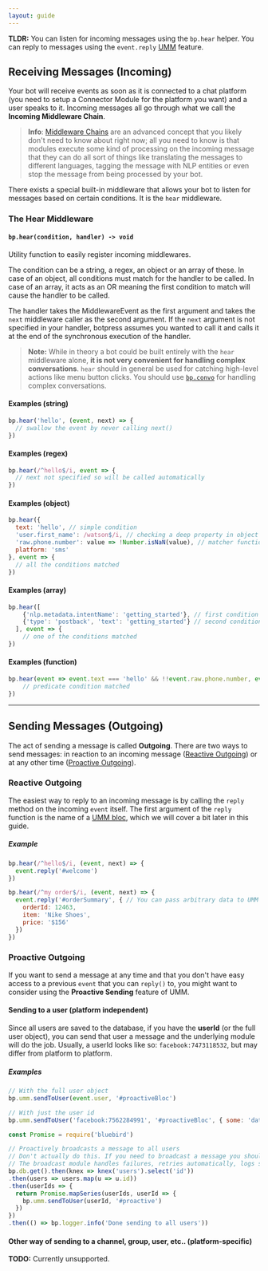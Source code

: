 ```yaml
---
layout: guide
---
```


**TLDR:** You can listen for incoming messages using the `bp.hear` helper. You can reply to messages using the `event.reply` [UMM](/docs/foundamentals/umm) feature.

## Receiving Messages (Incoming) <a class="toc" id="toc-receiving-messages-incoming" href="#toc-receiving-messages-incoming"></a>

Your bot will receive events as soon as it is connected to a chat platform (you need to setup a Connector Module for the platform you want) and a user speaks to it. Incoming messages all go through what we call the **Incoming Middleware Chain**.

> **Info**: [Middleware Chains](/docs/advanced/middleware) are an advanced concept that you likely don't need to know about right now; all you need to know is that modules execute some kind of processing on the incoming message that they can do all sort of things like translating the messages to different languages, tagging the message with NLP entities or even stop the message from being processed by your bot.

There exists a special built-in middleware that allows your bot to listen for messages based on certain conditions. It is the `hear` middleware.

### The Hear Middleware <a class="toc" id="toc-the-hear-middleware" href="#toc-the-hear-middleware"></a>


#### `bp.hear(condition, handler) -> void` <a class="toc" id="toc-bp-hear-condition-handler-void" href="#toc-bp-hear-condition-handler-void"></a>

Utility function to easily register incoming middlewares.

The condition can be a string, a regex, an object or an array of these. In case of an object, all conditions must match for the handler to be called. In case of an array, it acts as an OR meaning the first condition to match will cause the handler to be called.

The handler takes the MiddlewareEvent as the first argument and takes the `next` middleware caller as the second argument. If the `next` argument is not specified in your handler, botpress assumes you wanted to call it and calls it at the end of the synchronous execution of the handler.

> **Note:** While in theory a bot could be built entirely with the `hear` middleware alone, **it is not very convenient for handling complex conversations**. `hear` should in general be used for catching high-level actions like menu button clicks. You should use [`bp.convo`](/docs/foundamentals/flow) for handling complex conversations.

#### Examples (string) <a class="toc" id="toc-examples-string" href="#toc-examples-string"></a>


```js
bp.hear('hello', (event, next) => {
  // swallow the event by never calling next()
})
```

#### Examples (regex) <a class="toc" id="toc-examples-regex" href="#toc-examples-regex"></a>


```js
bp.hear(/^hello$/i, event => {
  // next not specified so will be called automatically
})
```

#### Examples (object) <a class="toc" id="toc-examples-object" href="#toc-examples-object"></a>


```js
bp.hear({
  text: 'hello', // simple condition
  'user.first_name': /watson$/i, // checking a deep property in object
  'raw.phone.number': value => !Number.isNaN(value), // matcher function
  platform: 'sms'
}, event => {
  // all the conditions matched
})
```

#### Examples (array) <a class="toc" id="toc-examples-array" href="#toc-examples-array"></a>


```js
bp.hear([
    {'nlp.metadata.intentName': 'getting_started'}, // first condition
    {'type': 'postback', 'text': 'getting_started'} // second condition
  ], event => {
    // one of the conditions matched
})
```

#### Examples (function)

```js
bp.hear(event => event.text === 'hello' && !!event.raw.phone.number, event => {
    // predicate condition matched
})
```

---

## Sending Messages (Outgoing) <a class="toc" id="toc-sending-messages-outgoing" href="#toc-sending-messages-outgoing"></a>


The act of sending a message is called **Outgoing**. There are two ways to send messages: in reaction to an incoming message ([Reactive Outgoing](#toc-reactive-outgoing)) or at any other time ([Proactive Outgoing](#toc-proactive-outgoing)).

### Reactive Outgoing <a class="toc" id="toc-reactive-outgoing" href="#toc-reactive-outgoing"></a>


The easiest way to reply to an incoming message is by calling the `reply` method on the incoming `event` itself. The first argument of the `reply` function is the name of a [UMM bloc](/docs/foundamentals/umm), which we will cover a bit later in this guide.

##### Example

```js
bp.hear(/^hello$/i, (event, next) => {
  event.reply('#welcome')
})
```

```js
bp.hear(/^my order$/i, (event, next) => {
  event.reply('#orderSummary', { // You can pass arbitrary data to UMM
    orderId: 12463,
    item: 'Nike Shoes',
    price: '$156'
  })
})
```

### Proactive Outgoing <a class="toc" id="toc-proactive-outgoing" href="#toc-proactive-outgoing"></a>


If you want to send a message at any time and that you don't have easy access to a previous `event` that you can `reply()` to, you might want to consider using the **Proactive Sending** feature of UMM.

#### Sending to a user (platform independent) <a class="toc" id="toc-sending-to-a-user-platform-independent" href="#toc-sending-to-a-user-platform-independent"></a>


Since all users are saved to the database, if you have the **userId** (or the full user object), you can send that user a message and the underlying module will do the job. Usually, a userId looks like so: `facebook:7473118532`, but may differ from platform to platform.

##### Examples

```js
// With the full user object
bp.umm.sendToUser(event.user, '#proactiveBloc')
```

```js
// With just the user id
bp.umm.sendToUser('facebook:7562284991', '#proactiveBloc', { some: 'data' })
```

```js
const Promise = require('bluebird')

// Proactively broadcasts a message to all users
// Don't actually do this. If you need to broadcast a message you should use the broadcast module
// The broadcast module handles failures, retries automatically, logs stuff etc.
bp.db.get().then(knex => knex('users').select('id'))
.then(users => users.map(u => u.id))
.then(userIds => {
  return Promise.mapSeries(userIds, userId => {
    bp.umm.sendToUser(userId, '#proactive')
  })
})
.then(() => bp.logger.info('Done sending to all users'))
```

#### Other way of sending to a channel, group, user, etc.. (platform-specific)

**TODO:** Currently unsupported.
